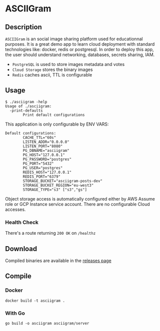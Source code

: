 # ASCIIGram
## Description

`ASCIIGram` is an social image sharing platform used for educationnal purposes. It is a great demo app to learn
cloud deployment with standard technologies like: docker, redis or postgresql. In order to deploy this app,
the user should understand networking, databases, secrets sharing, IAM.

* `PostgreSQL` is used to store images metadata and votes
* `Cloud Storage` stores the binary images
* `Redis` caches ascii, TTL is configurable


## Usage
```
$ ./asciigram -help
Usage of ./asciigram:
  -print-defaults
        Print default configurations
```

This application is only configurable by ENV VARS:

```
Default configurations:
        CACHE_TTL="60s"
        LISTEN_ADDR="0.0.0.0"
        LISTEN_PORT="8080"
        PG_DBNAME="asciigram"
        PG_HOST="127.0.0.1"
        PG_PASSWORD="postgres"
        PG_PORT="5432"
        PG_USER="postgres"
        REDIS_HOST="127.0.0.1"
        REDIS_PORT="6379"
        STORAGE_BUCKET="asciigram-posts-dev"
        STORAGE_BUCKET_REGION="eu-west3"
        STORAGE_TYPE="s3" ["s3","gs"]
```

Object storage access is automatically configured either by AWS Assume role or GCP Instance service account. There are no configurable Cloud accesses.

### Health Check

There's a route returning `200 OK` on `/healthz`

## Download

Compiled binaries are available in the [releases page](https://github.com/yanc0/asciigram/releases)


## Compile

### Docker

    docker build -t asciigram .

### With Go

    go build -o asciigram asciigram/server
